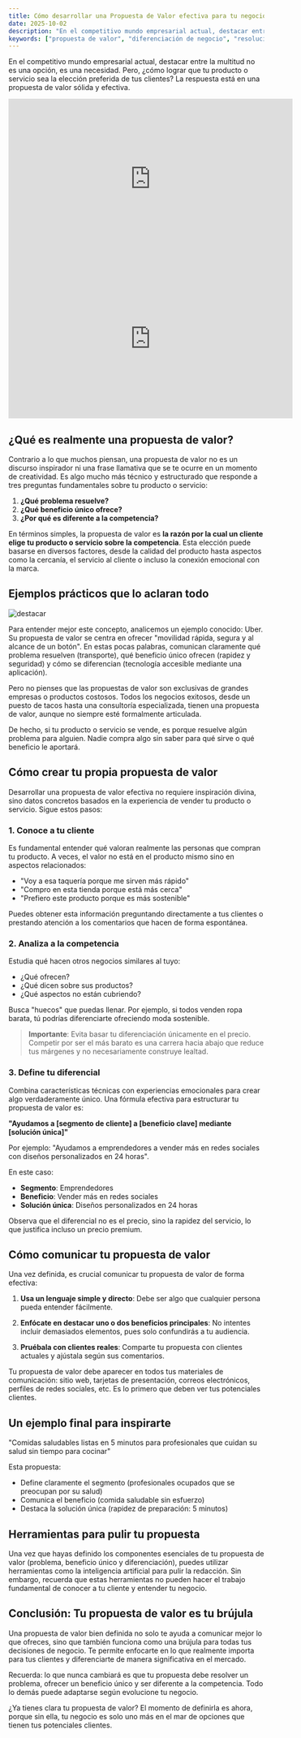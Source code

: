 ```yaml
---
title: Cómo desarrollar una Propuesta de Valor efectiva para tu negocio
date: 2025-10-02
description: "En el competitivo mundo empresarial actual, destacar entre la multitud no es una opción, es una necesidad. Pero, ¿cómo lograr que tu producto o servicio sea la elección preferida de tus clientes? La respuesta está en una propuesta de valor sólida y efectiva."
keywords: ["propuesta de valor", "diferenciación de negocio", "resolución de problemas", "beneficio único", "análisis de competencia", "segmentación de clientes", "comunicación efectiva", "valor diferencial", "estrategia empresarial", "posicionamiento de marca"]
---
```




En el competitivo mundo empresarial actual, destacar entre la multitud no es una opción, es una necesidad. Pero, ¿cómo lograr que tu producto o servicio sea la elección preferida de tus clientes? La respuesta está en una propuesta de valor sólida y efectiva.

<iframe width="560" height="315" src="https://www.youtube.com/embed/jryYyrx7n4Y?si=lTXE9YtbPp2lRAxZ" title="YouTube video player" frameborder="0" allow="accelerometer; autoplay; clipboard-write; encrypted-media; gyroscope; picture-in-picture; web-share" referrerpolicy="strict-origin-when-cross-origin" allowfullscreen></iframe>

<iframe width="560" height="315" src="https://www.youtube.com/embed/w1eDCo4oWZw?si=Sd1knCLrTgiKjKrn" title="YouTube video player" frameborder="0" allow="accelerometer; autoplay; clipboard-write; encrypted-media; gyroscope; picture-in-picture; web-share" referrerpolicy="strict-origin-when-cross-origin" allowfullscreen></iframe>



## ¿Qué es realmente una propuesta de valor?

Contrario a lo que muchos piensan, una propuesta de valor no es un discurso inspirador ni una frase llamativa que se te ocurre en un momento de creatividad. Es algo mucho más técnico y estructurado que responde a tres preguntas fundamentales sobre tu producto o servicio:

1. **¿Qué problema resuelve?**
2. **¿Qué beneficio único ofrece?**
3. **¿Por qué es diferente a la competencia?**

En términos simples, la propuesta de valor es **la razón por la cual un cliente elige tu producto o servicio sobre la competencia**. Esta elección puede basarse en diversos factores, desde la calidad del producto hasta aspectos como la cercanía, el servicio al cliente o incluso la conexión emocional con la marca.

## Ejemplos prácticos que lo aclaran todo
![destacar](http://bengar.com/blog/wp-content/uploads/destacar-color-lapiz.jpeg)

Para entender mejor este concepto, analicemos un ejemplo conocido: Uber. Su propuesta de valor se centra en ofrecer "movilidad rápida, segura y al alcance de un botón". En estas pocas palabras, comunican claramente qué problema resuelven (transporte), qué beneficio único ofrecen (rapidez y seguridad) y cómo se diferencian (tecnología accesible mediante una aplicación).

Pero no pienses que las propuestas de valor son exclusivas de grandes empresas o productos costosos. Todos los negocios exitosos, desde un puesto de tacos hasta una consultoría especializada, tienen una propuesta de valor, aunque no siempre esté formalmente articulada.

De hecho, si tu producto o servicio se vende, es porque resuelve algún problema para alguien. Nadie compra algo sin saber para qué sirve o qué beneficio le aportará.

## Cómo crear tu propia propuesta de valor

Desarrollar una propuesta de valor efectiva no requiere inspiración divina, sino datos concretos basados en la experiencia de vender tu producto o servicio. Sigue estos pasos:

### 1. Conoce a tu cliente

Es fundamental entender qué valoran realmente las personas que compran tu producto. A veces, el valor no está en el producto mismo sino en aspectos relacionados:

- "Voy a esa taquería porque me sirven más rápido"
- "Compro en esta tienda porque está más cerca"
- "Prefiero este producto porque es más sostenible"

Puedes obtener esta información preguntando directamente a tus clientes o prestando atención a los comentarios que hacen de forma espontánea.

### 2. Analiza a la competencia

Estudia qué hacen otros negocios similares al tuyo:
- ¿Qué ofrecen?
- ¿Qué dicen sobre sus productos?
- ¿Qué aspectos no están cubriendo?

Busca "huecos" que puedas llenar. Por ejemplo, si todos venden ropa barata, tú podrías diferenciarte ofreciendo moda sostenible.

> **Importante**: Evita basar tu diferenciación únicamente en el precio. Competir por ser el más barato es una carrera hacia abajo que reduce tus márgenes y no necesariamente construye lealtad.

### 3. Define tu diferencial

Combina características técnicas con experiencias emocionales para crear algo verdaderamente único. Una fórmula efectiva para estructurar tu propuesta de valor es:

**"Ayudamos a [segmento de cliente] a [beneficio clave] mediante [solución única]"**

Por ejemplo: "Ayudamos a emprendedores a vender más en redes sociales con diseños personalizados en 24 horas".

En este caso:
- **Segmento**: Emprendedores
- **Beneficio**: Vender más en redes sociales
- **Solución única**: Diseños personalizados en 24 horas

Observa que el diferencial no es el precio, sino la rapidez del servicio, lo que justifica incluso un precio premium.

## Cómo comunicar tu propuesta de valor

Una vez definida, es crucial comunicar tu propuesta de valor de forma efectiva:

1. **Usa un lenguaje simple y directo**: Debe ser algo que cualquier persona pueda entender fácilmente.

2. **Enfócate en destacar uno o dos beneficios principales**: No intentes incluir demasiados elementos, pues solo confundirás a tu audiencia.

3. **Pruébala con clientes reales**: Comparte tu propuesta con clientes actuales y ajústala según sus comentarios.

Tu propuesta de valor debe aparecer en todos tus materiales de comunicación: sitio web, tarjetas de presentación, correos electrónicos, perfiles de redes sociales, etc. Es lo primero que deben ver tus potenciales clientes.

## Un ejemplo final para inspirarte

"Comidas saludables listas en 5 minutos para profesionales que cuidan su salud sin tiempo para cocinar"

Esta propuesta:
- Define claramente el segmento (profesionales ocupados que se preocupan por su salud)
- Comunica el beneficio (comida saludable sin esfuerzo)
- Destaca la solución única (rapidez de preparación: 5 minutos)

## Herramientas para pulir tu propuesta

Una vez que hayas definido los componentes esenciales de tu propuesta de valor (problema, beneficio único y diferenciación), puedes utilizar herramientas como la inteligencia artificial para pulir la redacción. Sin embargo, recuerda que estas herramientas no pueden hacer el trabajo fundamental de conocer a tu cliente y entender tu negocio.

## Conclusión: Tu propuesta de valor es tu brújula

Una propuesta de valor bien definida no solo te ayuda a comunicar mejor lo que ofreces, sino que también funciona como una brújula para todas tus decisiones de negocio. Te permite enfocarte en lo que realmente importa para tus clientes y diferenciarte de manera significativa en el mercado.

Recuerda: lo que nunca cambiará es que tu propuesta debe resolver un problema, ofrecer un beneficio único y ser diferente a la competencia. Todo lo demás puede adaptarse según evolucione tu negocio.

¿Ya tienes clara tu propuesta de valor? El momento de definirla es ahora, porque sin ella, tu negocio es solo uno más en el mar de opciones que tienen tus potenciales clientes.